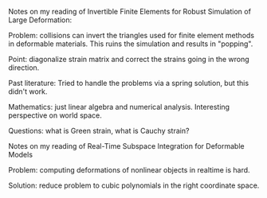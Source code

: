 Notes on my reading of Invertible Finite Elements for Robust Simulation of Large Deformation:

Problem: collisions can invert the triangles used for finite element methods in deformable materials. This ruins the simulation and results in "popping".

Point: diagonalize strain matrix and correct the strains going in the wrong direction.

Past literature: Tried to handle the problems via a spring solution, but this didn't work.

Mathematics: just linear algebra and numerical analysis. Interesting perspective on world space.

Questions: what is Green strain, what is Cauchy strain?

Notes on my reading of Real-Time Subspace Integration for Deformable Models

Problem: computing deformations of nonlinear objects in realtime is hard.

Solution: reduce problem to cubic polynomials in the right coordinate space.
